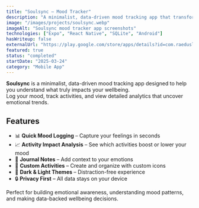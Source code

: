```yaml
---
title: "Soulsync – Mood Tracker"
description: "A minimalist, data-driven mood tracking app that transforms your emotional awareness with powerful visualizations and activity impact analysis."
image: "/images/projects/soulsync.webp"
imageAlt: "Soulsync mood tracker app screenshots"
technologies: ["Expo", "React Native", "SQLite", "Android"]
hasWriteup: false
externalUrl: "https://play.google.com/store/apps/details?id=com.raeduslabs.soulsync"
featured: true
status: "completed"
startDate: "2025-03-24"
category: "Mobile App"
---
```


**Soulsync** is a minimalist, data-driven mood tracking app designed to help you understand what truly impacts your wellbeing.  
Log your mood, track activities, and view detailed analytics that uncover emotional trends.

## Features
- 📊 **Quick Mood Logging** – Capture your feelings in seconds
- 📈 **Activity Impact Analysis** – See which activities boost or lower your mood
- 📒 **Journal Notes** – Add context to your emotions
- 🎨 **Custom Activities** – Create and organize with custom icons
- 🌙 **Dark & Light Themes** – Distraction-free experience
- 🔒 **Privacy First** – All data stays on your device

Perfect for building emotional awareness, understanding mood patterns, and making data-backed wellbeing decisions.
